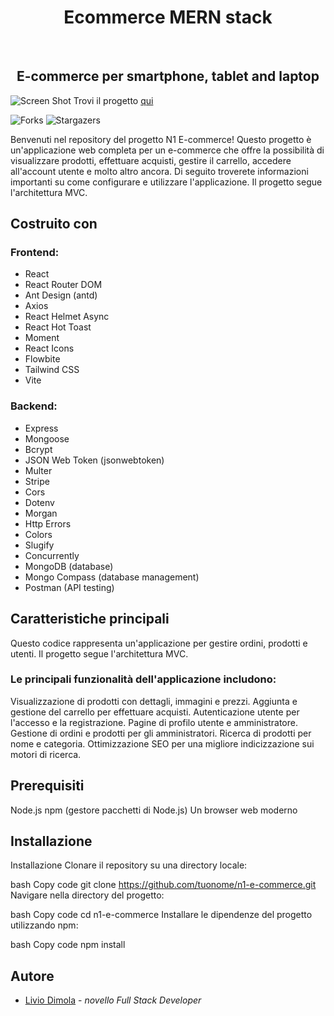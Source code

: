 <h1 align="center">Ecommerce MERN stack</h1>
<br/>
<p align="center">
  <h2 align="center">E-commerce per smartphone, tablet and laptop</h2>
</p>

![Screen Shot](https://i.ibb.co/XxPvygN/ecommercebanne.png)
Trovi il progetto [qui](https://n1eco.netlify.app/)

![Forks](https://img.shields.io/github/forks/liviodimola/Ecommerce-Mern-Stack?style=social) ![Stargazers](https://img.shields.io/github/stars/liviodimola/Ecommerce-Mern-Stack?style=social) 

Benvenuti nel repository del progetto N1 E-commerce! Questo progetto è un'applicazione web completa per un e-commerce che offre la possibilità di visualizzare prodotti, effettuare acquisti, gestire il carrello, accedere all'account utente e molto altro ancora. Di seguito troverete informazioni importanti su come configurare e utilizzare l'applicazione. Il progetto segue l'architettura MVC.

## Costruito con

<h3>Frontend:</h3>

- React
- React Router DOM
- Ant Design (antd)
- Axios
- React Helmet Async
- React Hot Toast
- Moment
- React Icons
- Flowbite
- Tailwind CSS
- Vite

<h3>Backend:</h3>

* Express
* Mongoose
* Bcrypt
* JSON Web Token (jsonwebtoken)
* Multer
* Stripe
* Cors
* Dotenv
* Morgan
* Http Errors
* Colors
* Slugify
* Concurrently
* MongoDB (database)
* Mongo Compass (database management)
* Postman (API testing)
## Caratteristiche principali
Questo codice rappresenta un'applicazione per gestire ordini, prodotti e utenti. Il progetto segue l'architettura MVC.

<h3>Le principali funzionalità dell'applicazione includono:</h3>

Visualizzazione di prodotti con dettagli, immagini e prezzi.
Aggiunta e gestione del carrello per effettuare acquisti.
Autenticazione utente per l'accesso e la registrazione.
Pagine di profilo utente e amministratore.
Gestione di ordini e prodotti per gli amministratori.
Ricerca di prodotti per nome e categoria.
Ottimizzazione SEO per una migliore indicizzazione sui motori di ricerca.

## Prerequisiti
Node.js
npm (gestore pacchetti di Node.js)
Un browser web moderno

## Installazione

Installazione
Clonare il repository su una directory locale:

bash
Copy code
git clone https://github.com/tuonome/n1-e-commerce.git
Navigare nella directory del progetto:

bash
Copy code
cd n1-e-commerce
Installare le dipendenze del progetto utilizzando npm:

bash
Copy code
npm install

## Autore
* [Livio Dimola](https://github.com/liviodimola) - *novello Full Stack Developer*
